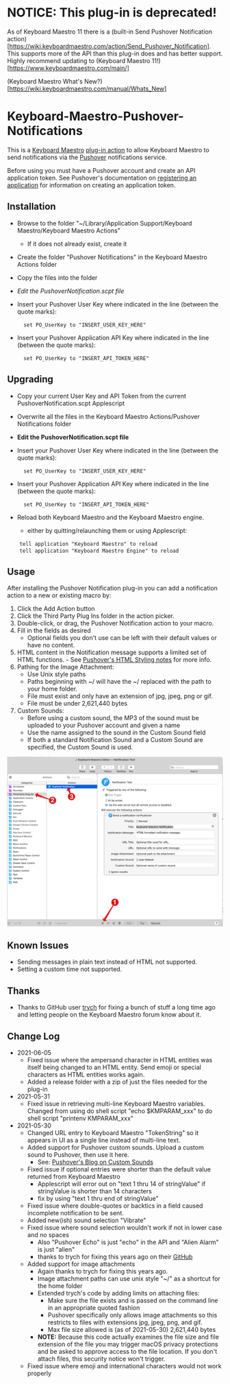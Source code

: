 # NOTICE: This plug-in is deprecated!

As of Keyboard Maestro 11 there is a (built-in Send Pushover Notification action)[https://wiki.keyboardmaestro.com/action/Send_Pushover_Notification]. This supports more of the API than this plug-in does and has better support. Highly recommend updating to (Keyboard Maestro 11!)[https://www.keyboardmaestro.com/main/]

(Keyboard Maestro What's New?)[https://wiki.keyboardmaestro.com/manual/Whats_New]

# Keyboard-Maestro-Pushover-Notifications

This is a [Keyboard Maestro](http://www.keyboardmaestro.com) [plug-in action](https://wiki.keyboardmaestro.com/manual/Plug_In_Actions)
to allow Keyboard Maestro to send notifications via the [Pushover](https://pushover.net)
notifications service.

Before using you must have a Pushover account and create an API application token. See
Pushover's documentation on [registering an application](https://pushover.net/api#registration) for
information on creating an application token.

## Installation
- Browse to the folder "~/Library/Application Support/Keyboard Maestro/Keyboard Maestro Actions"
	- If it does not already exist, create it
- Create the folder "Pushover Notifications" in the Keyboard Maestro Actions folder
- Copy the files into the folder
- _Edit the PushoverNotification.scpt file_
- Insert your Pushover User Key where indicated in the line (between the quote marks):

        set PO_UserKey to "INSERT_USER_KEY_HERE"

- Insert your Pushover Application API Key where indicated in the line (between the quote marks):

        set PO_UserKey to "INSERT_API_TOKEN_HERE"

## Upgrading
- Copy your current User Key and API Token from the current PushoverNotification.scpt Applescript
- Overwrite all the files in the Keyboard Maestro Actions/Pushover Notifications folder
- __Edit the PushoverNotification.scpt file__
- Insert your Pushover User Key where indicated in the line (between the quote marks):

        set PO_UserKey to "INSERT_USER_KEY_HERE"

- Insert your Pushover Application API Key where indicated in the line (between the quote marks):

        set PO_UserKey to "INSERT_API_TOKEN_HERE"

- Reload both Keyboard Maestro and the Keyboard Maestro engine.
	- either by quitting/relaunching them or using Applescript:

```	
	tell application "Keyboard Maestro" to reload
	tell application "Keyboard Maestro Engine" to reload
```

## Usage

After installing the Pushover Notification plug-in you can add a notification action
to a new or existing macro by:
1. Click the Add Action button
2. Click the Third Party Plug Ins folder in the action picker.
3. Double-click, or drag, the Pushover Notification action to your macro.
4. Fill in the fields as desired
	- Optional fields you don't use can be left with their default values or have no content.
5. HTML content in the Notification message supports a limited set of HTML functions.
		- See [Pushover's HTML Styling notes](https://pushover.net/api#html) for more info.
6. Pathing for the Image Attachment:
	- Use Unix style paths
	- Paths beginning with ~/ will have the ~/ replaced with the path to your home folder.
	- File must exist and only have an extension of jpg, jpeg, png or gif.
	- File must be under 2,621,440 bytes
7. Custom Sounds:
	- Before using a custom sound, the MP3 of the sound must be uploaded to your Pushover account and given a name
	- Use the name assigned to the sound in the Custom Sound field
	- If both a standard Notification Sound and a Custom Sound are specified, the Custom Sound is used.

![Pushover Action Screenshot - Shows how to add the action to a macro. Fields shown are Priority (drop-down picker), Title, Notification Message, URL Title, URL, Image Attachment, Notification Sound (drop-down picker), Custom Sound](docs/PushoverNotificationAction.png)

## Known Issues
- Sending messages in plain text instead of HTML not supported.
- Setting a custom time not supported.

## Thanks
- Thanks to GitHub user [trych](https://github.com/trych) for fixing a bunch of stuff a long time ago and letting people on the Keyboard Maestro forum know about it.

## Change Log
- 2021-06-05
	- Fixed issue where the ampersand character in HTML entities was itself being changed to an HTML entity. Send emoji or special characters as HTML entities works again.
	- Added a release folder with a zip of just the files needed for the plug-in
- 2021-05-31
	- Fixed issue in retrieving multi-line Keyboard Maestro variables. Changed from using do shell script "echo $KMPARAM_xxx" to do shell script "printenv KMPARAM_xxx"
- 2021-05-30
	- Changed URL entry to Keyboard Maestro "TokenString" so it appears in UI as a single line instead of multi-line text.
	- Added support for Pushover custom sounds. Upload a custom sound to Pushover, then use it here.
		- See: [Pushover's Blog on Custom Sounds](https://blog.pushover.net/posts/2021/3/custom-sounds)
	- Fixed issue if optional entries were shorter than the default value returned from Keyboard Maestro
		- Applescript will error out on "text 1 thru 14 of stringValue" if stringValue is shorter than 14 characters
		- fix by using "text 1 thru end of stringValue"
	- Fixed issue where double-quotes or backtics in a field caused incomplete notification to be sent.
	- Added new(ish) sound selection "Vibrate"
	- Fixed issue where sound selection wouldn't work if not in lower case and no spaces
		- Also "Pushover Echo" is just "echo" in the API and "Alien Alarm" is just "alien"
		- thanks to trych for fixing this years ago on their [GitHub](https://github.com/trych/Keyboard-Maestro-Pushover-Notifications)
	- Added support for image attachments
		- Again thanks to trych for fixing this years ago.
		- Image attachment paths can use unix style "~/" as a shortcut for the home folder
		- Extended trych's code by adding limits on attaching files:
			- Make sure the file exists and is passed on the command line in an appropriate quoted fashion
			- Pushover specifically only allows image attachments so this restricts to files with extensions jpg, jpeg, png, and gif.
			- Max file size allowed is (as of 2021-05-30) 2,621,440 bytes
		- **NOTE:** Because this code actually examines the file size and file extension of the file you may trigger macOS privacy protections
		  and be asked to approve access to the file location. If you don't attach files, this security notice won't trigger.
	- Fixed issue where emoji and international characters would not work properly

